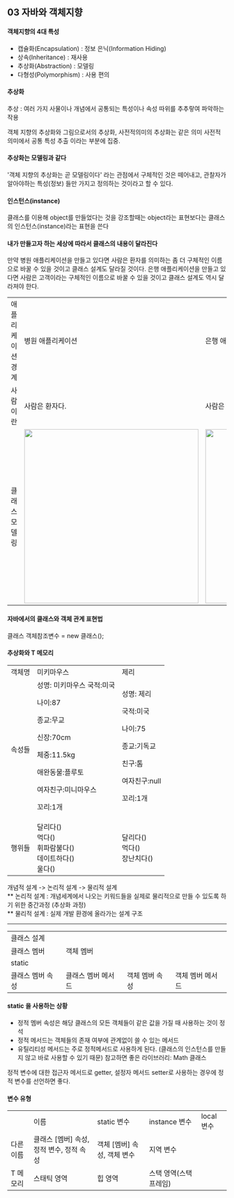 ## 03 자바와 객체지향

#### 객체지향의 4대 특성

- 캡슐화(Encapsulation) : 정보 은닉(Information Hiding)
- 상속(Inheritance) : 재사용
- 추상화(Abstraction) : 모델링
- 다형성(Polymorphism) : 사용 편의

#### 추상화

추상 : 여러 가지 사물이나 개념에서 공통되는 특성이나 속성 따위를 추추랗여 파악하는 작용

객체 지향의 추상화와 그림으로서의 추상화, 사전적의미의 추상화는 같은 의미
사전적 의미에서 공통 특성 추출 이라는 부분에 집중.

#### 추상화는 모델링과 같다
'객체 지향의 추상화는 곧 모델링이다' 라는 관점에서 구체적인 것은 떼어내고, 관찰자가 알아야하는 특성(정보) 들만 가지고 정의하는 것이라고 할 수 있다.

#### 인스턴스(instance)

클래스를 이용해 object를 만들었다는 것을 강조할때는 object라는 표현보다는 클래스의 인스턴스(instance)라는 표현을 쓴다

#### 내가 만들고자 하는 세상에 따라서 클래스의 내용이 달라진다

만약 병원 애플리케이션을 만들고 있다면 사람은 환자를 의미하는 좀 더 구체적인 이름으로 바꿀 수 있을 것이고 클래스 설계도 달라질 것이다. 은행 애플리케이션을 만들고 있다면 사람은 고객이라는 구체적인 이름으로 바꿀 수 있을 것이고 클래스 설계도 역시 달라져야 한다.

<table>
<tr>
<td>애플리케이션 경계</td>
<td>병원 애플리케이션</td>
<td>은행 애플리케이션</td>
</tr>

<tr>
<td>사람이란 </td>
<td>사람은 환자다.</td>
<td>사람은 고객이다.</td>
</tr>

<tr>
<td>클래스 모델링</td>
<td>
  <img src = "https://github.com/user-attachments/assets/901056a5-8f52-407b-a6a7-42ea3aa4b9eb" width = "400" height = "auto" />
</td>
<td>
  <img src = "https://github.com/user-attachments/assets/9f86a777-60ce-44cb-8b55-7d06344275bd" width = "400" height = "auto" />
</td>
</tr>
</table>

#### 자바에서의 클래스와 객체 관계 표현법

클래스 객체참조변수 = new 클래스();

#### 추상화와 T 메모리

<table>
<tr>
<td>객체명</td>
<td>미키마우스</td>
<td>제리</td>
</tr>

<tr>
<td>속성들</td>
<td>성명: 미키마우스   
  국적:미국
  
  나이:87
  
  종교:무교
  
  신장:70cm
  
  체중:11.5kg
  
  애완동물:플루토
  
  여자친구:미니마우스
  
  꼬리:1개</td>
<td>성명: 제리
  
  국적:미국
  
  나이:75
  
  종교:기독교
  
  친구:톰
  
  여자친구:null
  
  꼬리:1개</td>
</tr>

<tr>
<td>행위들</td>
<td>
  달리다()<br/>
  먹다()<br/>  
  휘파람불다()<br/>  
  데이트하다()<br/>  
  울다()<br/>  
</td>
<td>
  달리다()<br/>  
  먹다()<br/>  
  장난치다()<br/>  
</td>
</tr>
</table>

개념적 설계 -> 논리적 설계 -> 물리적 설계 <br/>
** 논리적 설계 : 개념세계에서 나오는 키워드들을 실제로 물리적으로 만들 수 있도록 하기 위한 중간과정 (추상화 과정) <br/>
** 물리적 설계 : 실제 개발 환경에 올라가는 설계 구조 <br/>

---


<table>
  <tr>
<td>클래스 설계</td>    
  </tr>
  
<tr>
<td>클래스 멤버</td>
<td>객체 멤버</td>
</tr>

<tr>
<td>static</td>
<td></td>
</tr>

<tr>
<td>클래스 멤버 속성</td>
<td>클래스 멤버 메서드</td>
<td>객체 멤버 속성</td>
<td>객체 멤버 메서드</td>
</tr>

</table>

#### static 을 사용하는 상황

- 정적 멤버 속성은 해당 클래스의 모든 객체들이 같은 값을 가질 때 사용하는 것이 정석
- 정적 메서드는 객체들의 존재 여부에 관계없이 쓸 수 있는 메서드
- 유틸리티성 메서드는 주로 정적메서드로 사용하게 된다. (클래스의 인스턴스를 만들지 않고 바로 사용할 수 있기 때문) 참고하면 좋은 라이브러리: Math 클래스

정적 변수에 대한 접근자 메서드로 getter, 설정자 메서드 setter로 사용하는 경우에 정적 변수를 선언하면 좋다.

#### 변수 유형

<table>
<th>
<td>이름</td>
<td>static 변수</td>
<td>instance 변수</td>
<td>local 변수</td>
</th>

<tr>
<td>다른 이름</td>
<td>클래스 [멤버] 속성, 정적 변수, 정적 속성</td>
<td>객체 [멤버] 속성, 객체 변수</td>
<td>지역 변수</td>
</tr>

<tr>
<td>T 메모리</td>
<td>스태틱 영역</td>
<td>힙 영역</td>
<td>스택 영역(스택 프레임)</td>
</tr>
</table>

